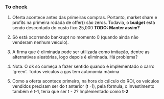 ### To check

1. Oferta acontece antes das primeiras compras. Portanto, market share e profits na primeira rodada de offer() 
são zeros. Todavia, o **budget** está sendo descontado do custo fixo 25,000 
**TODO: Manter assim?**

2. Só está ocorrendo bankrupt no momento 0 (quando ainda não venderam nenhum veículo).
3. A firma que é eliminada pode ser utilizada como imitação, dentre as alternativas aleatórias, logo depois é 
eliminada. Há problema?
4. Nota. O dk só começa a fazer sentido quando é implementado o carro 'green'. Todos veículos a gas tem autonomia máxima
5. Como a oferta acontece primeiro, na hora do cálculo do ROI, os veículos vendidos precisam ser do t anterior (t -1), 
pela fórmula, o investimento também é t-1, teria que ser t - 2? Implementado como **t-2**
